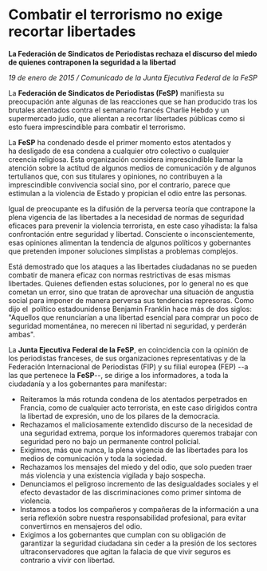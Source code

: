 # Combatir el terrorismo no exige recortar libertades

**La Federación de Sindicatos de Periodistas rechaza el discurso del miedo de quienes contraponen la seguridad a la libertad**

*19 de enero de 2015 / Comunicado de la Junta Ejecutiva Federal de la FeSP*

La **Federación de Sindicatos de Periodistas (FeSP)** manifiesta su preocupación ante algunas de las reacciones que se han producido tras los brutales atentados contra el semanario francés Charlie Hebdo y un supermercado judío, que alientan a recortar libertades públicas como si esto fuera imprescindible para combatir el terrorismo.

La **FeSP** ha condenado desde el primer momento estos atentados y ha desligado de esa condena a cualquier otro colectivo o cualquier creencia religiosa. Esta organización considera imprescindible llamar la atención sobre la actitud de algunos medios de comunicación y de algunos tertulianos que, con sus titulares y opiniones, no contribuyen a la imprescindible convivencia social sino, por el contrario, parece que estimulan a la violencia de Estado y propician el odio entre las personas.

Igual de preocupante es la difusión de la perversa teoría que contrapone la plena vigencia de las libertades a la necesidad de normas de seguridad eficaces para prevenir la violencia terrorista, en este caso yihadista: la falsa confrontación entre seguridad y libertad. Consciente o inconscientemente, esas opiniones alimentan la tendencia de algunos políticos y gobernantes que pretenden imponer soluciones simplistas a problemas complejos.

Está demostrado que los ataques a las libertades ciudadanas no se pueden combatir de manera eficaz con normas restrictivas de esas mismas libertades. Quienes defienden estas soluciones, por lo general no es que cometan un error, sino que tratan de aprovechar una situación de angustia social para imponer de manera perversa sus tendencias represoras. Como dijo el  político estadounidense Benjamin Franklin hace más de dos siglos: "Aquellos que renunciarían a una libertad esencial para comprar un poco de seguridad momentánea, no merecen ni libertad ni seguridad, y perderán ambas".

La **Junta Ejecutiva Federal de la FeSP**, en coincidencia con la opinión de los periodistas franceses, de sus organizaciones representativas y de la Federación Internacional de Periodistas (FIP) y su filial europea (FEP) --a las que pertenece la **FeSP**--, se dirige a los informadores, a toda la ciudadanía y a los gobernantes para manifestar:

- Reiteramos la más rotunda condena de los atentados perpetrados en Francia, como de cualquier acto terrorista, en este caso dirigidos contra la libertad de expresión, uno de los pilares de la democracia.
- Rechazamos el maliciosamente extendido discurso de la necesidad de una seguridad extrema, porque los informadores queremos trabajar con seguridad pero no bajo un permanente control policial.
- Exigimos, más que nunca, la plena vigencia de las libertades para los medios de comunicación y toda la sociedad.
- Rechazamos los mensajes del miedo y del odio, que solo pueden traer más violencia y una existencia vigilada y bajo sospecha.
- Denunciamos el peligroso incremento de las desigualdades sociales y el efecto devastador de las discriminaciones como primer síntoma de violencia.
- Instamos a todos los compañeros y compañeras de la información a una seria reflexión sobre nuestra responsabilidad profesional, para evitar convertirnos en mensajeros del odio.
- Exigimos a los gobernantes que cumplan con su obligación de garantizar la seguridad ciudadana sin ceder a la presión de los sectores ultraconservadores que agitan la falacia de que vivir seguros es contrario a vivir con libertad.
